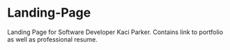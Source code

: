 # Landing-Page
Landing Page for Software Developer Kaci Parker. Contains link to portfolio as well as professional resume.

